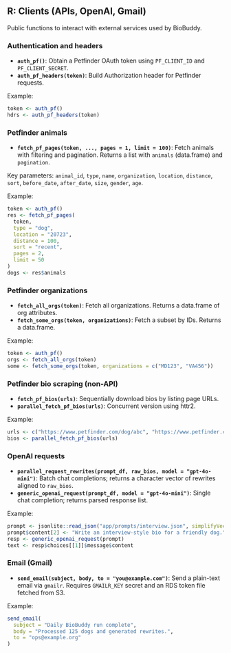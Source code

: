 ## R: Clients (APIs, OpenAI, Gmail)

Public functions to interact with external services used by BioBuddy.

### Authentication and headers

- **`auth_pf()`**: Obtain a Petfinder OAuth token using `PF_CLIENT_ID` and `PF_CLIENT_SECRET`.
- **`auth_pf_headers(token)`**: Build Authorization header for Petfinder requests.

Example:

```r
token <- auth_pf()
hdrs <- auth_pf_headers(token)
```

### Petfinder animals

- **`fetch_pf_pages(token, ..., pages = 1, limit = 100)`**: Fetch animals with filtering and pagination. Returns a list with `animals` (data.frame) and `pagination`.

Key parameters: `animal_id`, `type`, `name`, `organization`, `location`, `distance`, `sort`, `before_date`, `after_date`, `size`, `gender`, `age`.

Example:

```r
token <- auth_pf()
res <- fetch_pf_pages(
  token,
  type = "dog",
  location = "20723",
  distance = 100,
  sort = "recent",
  pages = 2,
  limit = 50
)
dogs <- res$animals
```

### Petfinder organizations

- **`fetch_all_orgs(token)`**: Fetch all organizations. Returns a data.frame of org attributes.
- **`fetch_some_orgs(token, organizations)`**: Fetch a subset by IDs. Returns a data.frame.

Example:

```r
token <- auth_pf()
orgs <- fetch_all_orgs(token)
some <- fetch_some_orgs(token, organizations = c("MD123", "VA456"))
```

### Petfinder bio scraping (non-API)

- **`fetch_pf_bios(urls)`**: Sequentially download bios by listing page URLs.
- **`parallel_fetch_pf_bios(urls)`**: Concurrent version using httr2.

Example:

```r
urls <- c("https://www.petfinder.com/dog/abc", "https://www.petfinder.com/dog/def")
bios <- parallel_fetch_pf_bios(urls)
```

### OpenAI requests

- **`parallel_request_rewrites(prompt_df, raw_bios, model = "gpt-4o-mini")`**: Batch chat completions; returns a character vector of rewrites aligned to `raw_bios`.
- **`generic_openai_request(prompt_df, model = "gpt-4o-mini")`**: Single chat completion; returns parsed response list.

Example:

```r
prompt <- jsonlite::read_json("app/prompts/interview.json", simplifyVector = TRUE)
prompt$content[2] <- "Write an interview-style bio for a friendly dog."
resp <- generic_openai_request(prompt)
text <- resp$choices[[1]]$message$content
```

### Email (Gmail)

- **`send_email(subject, body, to = "you@example.com")`**: Send a plain-text email via `gmailr`. Requires `GMAILR_KEY` secret and an RDS token file fetched from S3.

Example:

```r
send_email(
  subject = "Daily BioBuddy run complete",
  body = "Processed 125 dogs and generated rewrites.",
  to = "ops@example.org"
)
```

